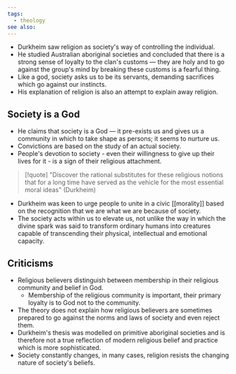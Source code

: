 ```yaml
---
tags:
  - theology
see also:
---
```

- Durkheim saw religion as society's way of controlling the individual.
- He studied Australian aboriginal societies and concluded that there is a strong sense of loyalty to the clan's customs — they are holy and to go against the group's mind by breaking these customs is a fearful thing.
- Like a god, society asks us to be its servants, demanding sacrifices which go against our instincts.
- His explanation of religion is also an attempt to explain away religion.

## Society is a God
- He claims that society is a God — it pre-exists us and gives us a community in which to take shape as persons; it seems to nurture us.
- Convictions are based on the study of an actual society.
- People's devotion to society - even their willingness to give up their lives for it - is a sign of their religious attachment.

> [!quote]
> "Discover the rational substitutes for these religious notions that for a long time have served as the vehicle for the most essential moral ideas" (Durkheim)

- Durkheim was keen to urge people to unite in a civic [[morality]] based on the recognition that we are what we are because of society.
- The society acts within us to elevate us, not unlike the way in which the divine spark was said to transform ordinary humans into creatures capable of transcending their physical, intellectual and emotional capacity.

## Criticisms
- Religious believers distinguish between membership in their religious community and belief in God.
  - Membership of the religious community is important, their primary loyalty is to God not to the community.
- The theory does not explain how religious believers are sometimes prepared to go against the norms and laws of society and even reject them.
- Durkheim's thesis was modelled on primitive aboriginal societies and is therefore not a true reflection of modern religious belief and practice which is more sophisticated.
- Society constantly changes, in many cases, religion resists the changing nature of society's beliefs.
